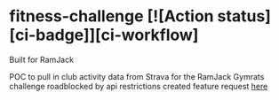 # fitness-challenge [![Action status][ci-badge]][ci-workflow]

Built for RamJack

POC to pull in club activity data from Strava for the RamJack Gymrats challenge
roadblocked by api restrictions
created feature request [here](https://groups.google.com/g/strava-api/c/v5gkA4f7hKM)
